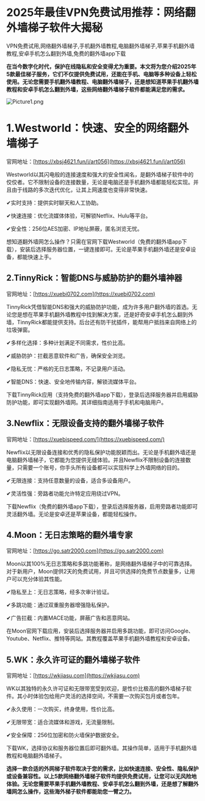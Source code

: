 # 2025年最佳VPN免费试用推荐：网络翻外墙梯子软件大揭秘
VPN免费试用,网络翻外墙梯子,手机翻外墙教程,电脑翻外墙梯子,苹果手机翻外墙教程,安卓手机怎么翻到外墙,免费的翻外墙app下载

**在当今数字化时代，保护在线隐私和安全变得尤为重要。本文将为您介绍2025年5款最佳梯子服务，它们不仅提供免费试用，还能在手机、电脑等多种设备上轻松使用。无论您需要手机翻外墙教程、电脑翻外墙梯子，还是想知道苹果手机翻外墙教程和安卓手机怎么翻到外墙，这些网络翻外墙梯子软件都能满足您的需求。**

![Picture1.png](https://p.inari.site/usr/795/6817ec84387a0.png)

# 1.Westworld：快速、安全的网络翻外墙梯子
官网地址：[https://xbsj4621.fun/i/art056](https://xbsj4621.fun/i/art056)

Westworld以其闪电般的连接速度和强大的安全性闻名，是翻外墙梯子软件中的佼佼者。它不限制设备的连接数量，无论是电脑还是手机翻外墙都能轻松实现。并且由于线路的多次迭代优化，让其上网速度也变得非常快速。

✔实时支持：提供实时聊天和人工协助。

✔快速连接：优化流媒体体验，可解锁Netflix、Hulu等平台。

✔安全性：256位AES加密、IP地址屏蔽，匿名浏览无忧。

想知道翻外墙网怎么操作？只需在官网下载Westworld（免费的翻外墙app下载），安装后选择服务器位置，一键连接即可。无论是苹果手机翻外墙还是安卓设备，都能快速上手。

## 2.TinnyRick：智能DNS与威胁防护的翻外墙神器
官网地址：[https://xuebi0702.com](https://xuebi0702.com)

TinnyRick凭借智能DNS和强大的威胁防护功能，成为许多用户翻外墙的首选。无论您是想在苹果手机翻外墙教程中找到解决方案，还是好奇安卓手机怎么翻到外墙，TinnyRick都能提供支持。后台还有防干扰插件，能帮用户抵挡来自网络上的垃圾弹窗。

✔多样化选择：多种计划满足不同需求，性价比高。

✔威胁防护：拦截恶意软件和广告，确保安全浏览。

✔隐私无忧：严格的无日志策略，不记录用户活动。

✔智能DNS：快速、安全地传输内容，解锁流媒体平台。

下载TinnyRick应用（支持免费的翻外墙app下载），登录后选择服务器并启用威胁防护功能，即可实现翻外墙网。其详细指南适用于手机和电脑用户。

## 3.Newflix：无限设备支持的翻外墙梯子软件
官网地址：[https://xuebispeed.com/](https://xuebispeed.com/)

Newflix以无限设备连接和优秀的隐私保护功能脱颖而出。无论是手机翻外墙还是电脑翻外墙梯子，它都能为您提供无缝体验。并且Newflix不限制设备的连接数量，只需要一个账号，你手头所有设备都可以实现科学上外墙网络的目的。

✔无限连接：支持任意数量的设备，适合多设备用户。

✔灵活性强：旁路者功能允许特定应用绕过VPN。

下载Newflix（免费的翻外墙app下载），登录后选择服务器，启用旁路者功能即可灵活翻外墙。无论是安卓还是苹果设备，都能轻松操作。

## 4.Moon：无日志策略的翻外墙专家
官网地址：[https://go.satr2000.com](https://go.satr2000.com)

Moon以其100%无日志策略和多跳功能著称，是网络翻外墙梯子中的可靠选择。对于新用户，Moon提供2天的免费试用，并且可供选择的免费节点数量多，让用户可以充分体验其性能。

✔隐私至上：无日志策略，经多次审计验证。

✔多跳功能：通过双重服务器增强隐私保护。

✔广告拦截：内置MACE功能，屏蔽广告和恶意网站。

在Moon官网下载应用，安装后选择服务器并启用多跳功能，即可访问Google、Youtube、Netflix、推特等网站。其教程覆盖苹果手机翻外墙教程和安卓设备。

## 5.WK：永久许可证的翻外墙梯子软件
官网地址：[https://wkjiasu.com](https://wkjiasu.com)

WK以其独特的永久许可证和无限带宽受到欢迎，是性价比极高的翻外墙梯子软件。其小时体验包给用户灵活的选择空间，不需要一次购买包月或者包年。

✔永久使用：一次购买，终身使用，性价比高。

✔无限带宽：适合流媒体和游戏，无流量限制。

✔安全保障：256位加密和防火墙保护数据安全。

下载WK，选择协议和服务器位置后即可翻外墙。其操作简单，适用于手机翻外墙教程和电脑翻外墙梯子。

**选择一款合适的外网梯子软件取决于您的需求，比如快速连接、安全性、隐私保护或设备兼容性。以上5款网络翻外墙梯子软件均提供免费试用，让您可以无风险地体验。无论您需要苹果手机翻外墙教程、安卓手机怎么翻到外墙，还是想了解翻外墙网怎么操作，这些海外梯子软件都能助您一臂之力。**
